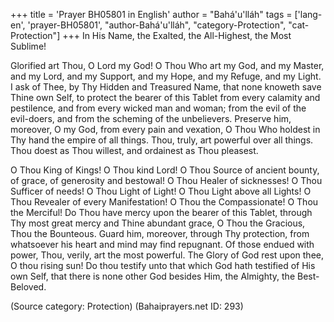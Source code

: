 +++
title = 'Prayer BH05801 in English'
author = "Bahá'u'lláh"
tags = ['lang-en', 'prayer-BH05801', "author-Bahá'u'lláh", "category-Protection", "cat-Protection"]
+++
In His Name, the Exalted, the All-Highest, the Most Sublime!

Glorified art Thou, O Lord my God! O Thou Who art my God, and my Master, and my Lord, and my Support, and my Hope, and my Refuge, and my Light. I ask of Thee, by Thy Hidden and Treasured Name, that none knoweth save Thine own Self, to protect the bearer of this Tablet from every calamity and pestilence, and from every wicked man and woman; from the evil of the evil-doers, and from the scheming of the unbelievers. Preserve him, moreover, O my God, from every pain and vexation, O Thou Who holdest in Thy hand the empire of all things. Thou, truly, art powerful over all things. Thou doest as Thou willest, and ordainest as Thou pleasest.

O Thou King of Kings! O Thou kind Lord! O Thou Source of ancient bounty, of grace, of generosity and bestowal! O Thou Healer of sicknesses! O Thou Sufficer of needs! O Thou Light of Light! O Thou Light above all Lights! O Thou Revealer of every Manifestation! O Thou the Compassionate! O Thou the Merciful! Do Thou have mercy upon the bearer of this Tablet, through Thy most great mercy and Thine abundant grace, O Thou the Gracious, Thou the Bounteous. Guard him, moreover, through Thy protection, from whatsoever his heart and mind may find repugnant. Of those endued with power, Thou, verily, art the most powerful. The Glory of God rest upon thee, O thou rising sun! Do thou testify unto that which God hath testified of His own Self, that there is none other God besides Him, the Almighty, the Best-Beloved.

(Source category: Protection)
(Bahaiprayers.net ID: 293)
